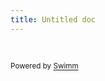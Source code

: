 ```yaml
---
title: Untitled doc
---
```

&nbsp;

<SwmMeta version="3.0.0" repo-id="Z2l0aHViJTNBJTNBcmVhY3QtanMtcm9sbHVwLWxpYnJhcnktbW9ub3JlcG8tc3RhcnRlciUzQSUzQWFycGl0bWFsaWs4MzI=" repo-name="react-js-monorepo"><sup>Powered by [Swimm](https://app.swimm.io/)</sup></SwmMeta>
